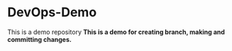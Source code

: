# DevOps-Demo
This is a demo repository
**This is a demo for creating branch, making and committing changes.**
